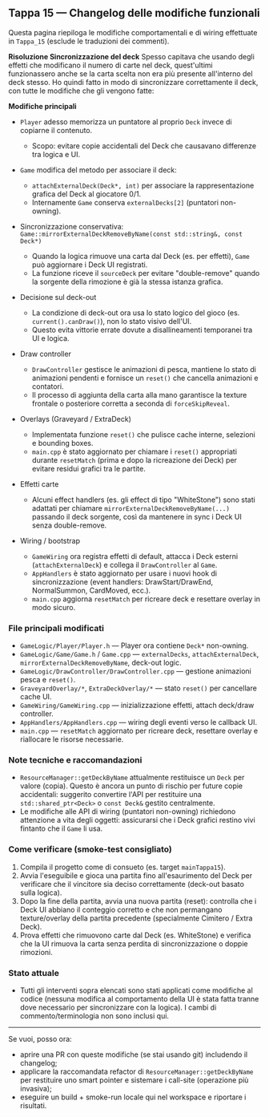 ## Tappa 15 — Changelog delle modifiche funzionali

Questa pagina riepiloga le modifiche comportamentali e di wiring effettuate in `Tappa_15` (esclude le traduzioni dei commenti).

**Risoluzione Sincronizzazione del deck**
Spesso capitava che usando degli effetti che modificano il numero di carte nel deck, quest'ultimi funzionassero anche se la carta scelta non era più presente all'interno del deck stesso.
Ho quindi fatto in modo di sincronizzare correttamente il deck, con tutte le modifiche che gli vengono fatte:

**Modifiche principali**

- `Player` adesso memorizza un puntatore al proprio `Deck` invece di copiarne il contenuto.
  - Scopo: evitare copie accidentali del Deck che causavano differenze tra logica e UI.

- `Game` modifica del metodo per associare il deck:
  - `attachExternalDeck(Deck*, int)` per associare la rappresentazione grafica del Deck al giocatore 0/1.
  - Internamente `Game` conserva `externalDecks[2]` (puntatori non-owning).

- Sincronizzazione conservativa: `Game::mirrorExternalDeckRemoveByName(const std::string&, const Deck*)`
  - Quando la logica rimuove una carta dal Deck (es. per effetti), `Game` può aggiornare i Deck UI registrati.
  - La funzione riceve il `sourceDeck` per evitare "double-remove" quando la sorgente della rimozione è già la stessa istanza grafica.

- Decisione sul deck-out
  - La condizione di deck-out ora usa lo stato logico del gioco (es. `current().canDraw()`), non lo stato visivo dell'UI.
  - Questo evita vittorie errate dovute a disallineamenti temporanei tra UI e logica.

- Draw controller
  - `DrawController` gestisce le animazioni di pesca, mantiene lo stato di animazioni pendenti e fornisce un `reset()` che cancella animazioni e contatori.
  - Il processo di aggiunta della carta alla mano garantisce la texture frontale o posteriore corretta a seconda di `forceSkipReveal`.

- Overlays (Graveyard / ExtraDeck)
  - Implementata funzione `reset()` che pulisce cache interne, selezioni e bounding boxes.
  - `main.cpp` è stato aggiornato per chiamare i `reset()` appropriati durante `resetMatch` (prima e dopo la ricreazione dei Deck) per evitare residui grafici tra le partite.

- Effetti carte
  - Alcuni effect handlers (es. gli effect di tipo "WhiteStone") sono stati adattati per chiamare `mirrorExternalDeckRemoveByName(...)` passando il deck sorgente, così da mantenere in sync i Deck UI senza double-remove.

- Wiring / bootstrap
  - `GameWiring` ora registra effetti di default, attacca i Deck esterni (`attachExternalDeck`) e collega il `DrawController` al `Game`.
  - `AppHandlers` è stato aggiornato per usare i nuovi hook di sincronizzazione (event handlers: DrawStart/DrawEnd, NormalSummon, CardMoved, ecc.).
  - `main.cpp` aggiorna `resetMatch` per ricreare deck e resettare overlay in modo sicuro.

### File principali modificati
- `GameLogic/Player/Player.h` — Player ora contiene `Deck*` non-owning.
- `GameLogic/Game/Game.h` / `Game.cpp` — `externalDecks`, `attachExternalDeck`, `mirrorExternalDeckRemoveByName`, deck-out logic.
- `GameLogic/DrawController/DrawController.cpp` — gestione animazioni pesca e `reset()`.
- `GraveyardOverlay/*`, `ExtraDeckOverlay/*` — stato `reset()` per cancellare cache UI.
- `GameWiring/GameWiring.cpp` — inizializzazione effetti, attach deck/draw controller.
- `AppHandlers/AppHandlers.cpp` — wiring degli eventi verso le callback UI.
- `main.cpp` — `resetMatch` aggiornato per ricreare deck, resettare overlay e riallocare le risorse necessarie.

### Note tecniche e raccomandazioni
- `ResourceManager::getDeckByName` attualmente restituisce un `Deck` per valore (copia). Questo è ancora un punto di rischio per future copie accidentali: suggerito convertire l'API per restituire una `std::shared_ptr<Deck>` o `const Deck&` gestito centralmente.
- Le modifiche alle API di wiring (puntatori non-owning) richiedono attenzione a vita degli oggetti: assicurarsi che i Deck grafici restino vivi fintanto che il `Game` li usa.

### Come verificare (smoke-test consigliato)
1. Compila il progetto come di consueto (es. target `mainTappa15`).
2. Avvia l'eseguibile e gioca una partita fino all'esaurimento del Deck per verificare che il vincitore sia deciso correttamente (deck-out basato sulla logica).
3. Dopo la fine della partita, avvia una nuova partita (reset): controlla che i Deck UI abbiano il conteggio corretto e che non permangano texture/overlay della partita precedente (specialmente Cimitero / Extra Deck).
4. Prova effetti che rimuovono carte dal Deck (es. WhiteStone) e verifica che la UI rimuova la carta senza perdita di sincronizzazione o doppie rimozioni.

### Stato attuale
- Tutti gli interventi sopra elencati sono stati applicati come modifiche al codice (nessuna modifica al comportamento della UI è stata fatta tranne dove necessario per sincronizzare con la logica). I cambi di commento/terminologia non sono inclusi qui.

----
Se vuoi, posso ora:
- aprire una PR con queste modifiche (se stai usando git) includendo il changelog;
- applicare la raccomandata refactor di `ResourceManager::getDeckByName` per restituire uno smart pointer e sistemare i call-site (operazione più invasiva);
- eseguire un build + smoke-run locale qui nel workspace e riportare i risultati.


